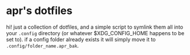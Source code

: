 # apr's dotfiles

hi! just a collection of dotfiles, and a simple script to symlink them all into your `.config` 
directory (or whatever $XDG_CONFIG_HOME happens to be set to). if a config folder already exists 
it will simply move it to `.config/folder_name.apr_bak`.

